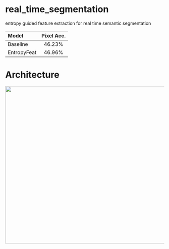 # real_time_segmentation
entropy guided feature extraction for real time semantic segmentation

| Model         | Pixel Acc. | 
| :------------ |:---------------:| 
| Baseline      | 46.23%    |   
| EntropyFeat         | 46.96%    |  

# Architecture
<img src="https://github.com/lusinlu/real_time_segmentation/blob/main/architecture.png" width="1000" height="500">
